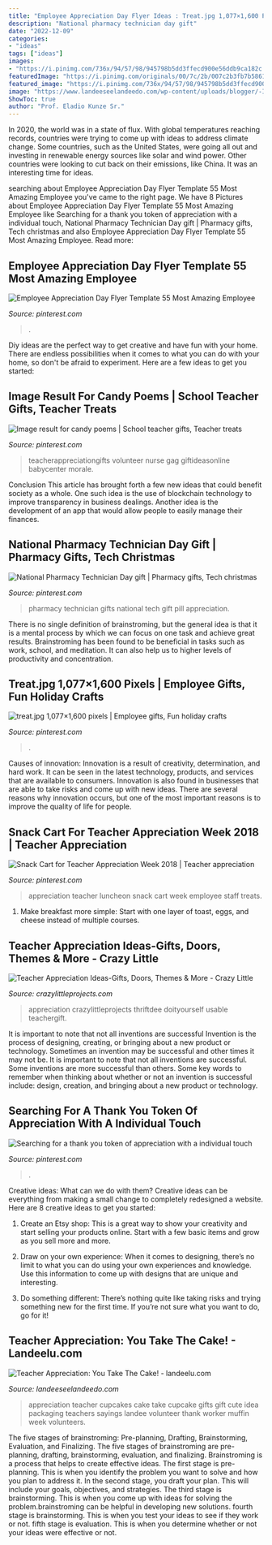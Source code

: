 ```yaml
---
title: "Employee Appreciation Day Flyer Ideas : Treat.jpg 1,077×1,600 Pixels"
description: "National pharmacy technician day gift"
date: "2022-12-09"
categories:
- "ideas"
tags: ["ideas"]
images:
- "https://i.pinimg.com/736x/94/57/98/945798b5dd3ffecd900e56ddb9ca182c.jpg"
featuredImage: "https://i.pinimg.com/originals/00/7c/2b/007c2b3fb7b5861b9ab20a66764cc475.jpg"
featured_image: "https://i.pinimg.com/736x/94/57/98/945798b5dd3ffecd900e56ddb9ca182c.jpg"
image: "https://www.landeeseelandeedo.com/wp-content/uploads/blogger/-I23UDQ7XMWY/T7J24ZVn2uI/AAAAAAAABFg/YnxDZRF6MTA/s640/cupcakes%2Bteacher%2Bappreciation.jpg"
ShowToc: true
author: "Prof. Eladio Kunze Sr."
---
```



In 2020, the world was in a state of flux. With global temperatures reaching records, countries were trying to come up with ideas to address climate change. Some countries, such as the United States, were going all out and investing in renewable energy sources like solar and wind power. Other countries were looking to cut back on their emissions, like China. It was an interesting time for ideas.

	

		
searching about Employee Appreciation Day Flyer Template 55 Most Amazing Employee you've came to the right page. We have 8 Pictures about Employee Appreciation Day Flyer Template 55 Most Amazing Employee like Searching for a thank you token of appreciation with a individual touch, National Pharmacy Technician Day gift | Pharmacy gifts, Tech christmas and also Employee Appreciation Day Flyer Template 55 Most Amazing Employee. Read more:
		
    
## Employee Appreciation Day Flyer Template 55 Most Amazing Employee

<img loading=lazy src="https://i.pinimg.com/736x/8d/b1/c3/8db1c3f2beff120147de1fcaa81077bb.jpg" onerror="this.onerror=null;this.src='https://tse1.mm.bing.net/th?id=OIP.1Be5-TU96Pr5DFRTZeEqdwHaLF&amp;pid=15.1';" alt="Employee Appreciation Day Flyer Template 55 Most Amazing Employee">

_Source: pinterest.com_

>. 

	

Diy ideas are the perfect way to get creative and have fun with your home. There are endless possibilities when it comes to what you can do with your home, so don't be afraid to experiment. Here are a few ideas to get you started:

    
## Image Result For Candy Poems | School Teacher Gifts, Teacher Treats

<img loading=lazy src="https://i.pinimg.com/originals/00/7c/2b/007c2b3fb7b5861b9ab20a66764cc475.jpg" onerror="this.onerror=null;this.src='https://tse4.mm.bing.net/th?id=OIP.HnfsFMZf-BlHgrTgwBxuOQHaJ7&amp;pid=15.1';" alt="Image result for candy poems | School teacher gifts, Teacher treats">

_Source: pinterest.com_

>teacherappreciationgifts volunteer nurse gag giftideasonline babycenter morale. 

	

Conclusion
This article has brought forth a few new ideas that could benefit society as a whole. One such idea is the use of blockchain technology to improve transparency in business dealings. Another idea is the development of an app that would allow people to easily manage their finances.

    
## National Pharmacy Technician Day Gift | Pharmacy Gifts, Tech Christmas

<img loading=lazy src="https://i.pinimg.com/736x/94/57/98/945798b5dd3ffecd900e56ddb9ca182c.jpg" onerror="this.onerror=null;this.src='https://tse2.mm.bing.net/th?id=OIP.w2Kvm9hO75q45RjakGdobwHaJ3&amp;pid=15.1';" alt="National Pharmacy Technician Day gift | Pharmacy gifts, Tech christmas">

_Source: pinterest.com_

>pharmacy technician gifts national tech gift pill appreciation. 

	

There is no single definition of brainstroming, but the general idea is that it is a mental process by which we can focus on one task and achieve great results. Brainstroming has been found to be beneficial in tasks such as work, school, and meditation. It can also help us to higher levels of productivity and concentration.

    
## Treat.jpg 1,077×1,600 Pixels | Employee Gifts, Fun Holiday Crafts

<img loading=lazy src="https://i.pinimg.com/736x/f1/c4/ed/f1c4ed7d97ccc60e02d328178c79250d--employee-appreciation-appreciation-gifts.jpg" onerror="this.onerror=null;this.src='https://tse1.mm.bing.net/th?id=OIP.izg9AFlRjsPurtb305805QHaK_&amp;pid=15.1';" alt="treat.jpg 1,077×1,600 pixels | Employee gifts, Fun holiday crafts">

_Source: pinterest.com_

>. 

	

Causes of innovation:
Innovation is a result of creativity, determination, and hard work. It can be seen in the latest technology, products, and services that are available to consumers. Innovation is also found in businesses that are able to take risks and come up with new ideas. There are several reasons why innovation occurs, but one of the most important reasons is to improve the quality of life for people.

    
## Snack Cart For Teacher Appreciation Week 2018 | Teacher Appreciation

<img loading=lazy src="https://i.pinimg.com/736x/41/de/b6/41deb62d1b6190af633e81f9b6fd5787.jpg" onerror="this.onerror=null;this.src='https://tse1.mm.bing.net/th?id=OIP.ra6sNKih9w-EWmDS5vIyxQHaJ3&amp;pid=15.1';" alt="Snack Cart for Teacher Appreciation Week 2018 | Teacher appreciation">

_Source: pinterest.com_

>appreciation teacher luncheon snack cart week employee staff treats. 

	

1. Make breakfast more simple: Start with one layer of toast, eggs, and cheese instead of multiple courses. 

    
## Teacher Appreciation Ideas-Gifts, Doors, Themes &amp; More - Crazy Little

<img loading=lazy src="https://crazylittleprojects.com/wp-content/uploads/2014/04/TeacherGift.gif" onerror="this.onerror=null;this.src='https://tse3.mm.bing.net/th?id=OIP.SK2wuiaGAgXPgr1L7ALGVAHaMW&amp;pid=15.1';" alt="Teacher Appreciation Ideas-Gifts, Doors, Themes &amp; More - Crazy Little">

_Source: crazylittleprojects.com_

>appreciation crazylittleprojects thriftdee doityourself usable teachergift. 

	

It is important to note that not all inventions are successful
Invention is the process of designing, creating, or bringing about a new product or technology. Sometimes an invention may be successful and other times it may not be. It is important to note that not all inventions are successful. 
Some inventions are more successful than others. Some key words to remember when thinking about whether or not an invention is successful include: design, creation, and bringing about a new product or technology.

    
## Searching For A Thank You Token Of Appreciation With A Individual Touch

<img loading=lazy src="https://i.pinimg.com/736x/f8/d3/e5/f8d3e5102cfc32cdef06617ee6c5e24c.jpg" onerror="this.onerror=null;this.src='https://tse3.mm.bing.net/th?id=OIP.Aoe_ike4Cx9E11NiC86iXAHaJ3&amp;pid=15.1';" alt="Searching for a thank you token of appreciation with a individual touch">

_Source: pinterest.com_

>. 

	

Creative ideas: What can we do with them?
Creative ideas can be everything from making a small change to completely redesigned a website. Here are 8 creative ideas to get you started:
1. Create an Etsy shop: This is a great way to show your creativity and start selling your products online. Start with a few basic items and grow as you sell more and more.

2. Draw on your own experience: When it comes to designing, there’s no limit to what you can do using your own experiences and knowledge. Use this information to come up with designs that are unique and interesting.

3. Do something different: There’s nothing quite like taking risks and trying something new for the first time. If you’re not sure what you want to do, go for it!

    
## Teacher Appreciation: You Take The Cake! - Landeelu.com

<img loading=lazy src="https://www.landeeseelandeedo.com/wp-content/uploads/blogger/-I23UDQ7XMWY/T7J24ZVn2uI/AAAAAAAABFg/YnxDZRF6MTA/s640/cupcakes%2Bteacher%2Bappreciation.jpg" onerror="this.onerror=null;this.src='https://tse2.mm.bing.net/th?id=OIP.mFv-z4fWhA79TgkpfHS8awHaE8&amp;pid=15.1';" alt="Teacher Appreciation: You Take The Cake! - landeelu.com">

_Source: landeeseelandeedo.com_

>appreciation teacher cupcakes cake take cupcake gifts gift cute idea packaging teachers sayings landee volunteer thank worker muffin week volunteers. 

	

The five stages of brainstroming: Pre-planning, Drafting, Brainstorming, Evaluation, and Finalizing.
The five stages of brainstroming are pre-planning, drafting, brainstorming, evaluation, and finalizing. Brainstroming is a process that helps to create effective ideas. The first stage is pre-planning. This is when you identify the problem you want to solve and how you plan to address it. In the second stage, you draft your plan. This will include your goals, objectives, and strategies. The third stage is brainstorming. This is when you come up with ideas for solving the problem.brainstroming can be helpful in developing new solutions. fourth stage is brainstorming. This is when you test your ideas to see if they work or not. fifth stage is evaluation. This is when you determine whether or not your ideas were effective or not.

